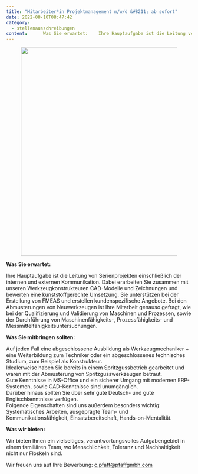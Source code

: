 ```yaml
---
title: "Mitarbeiter*in Projektmanagement m/w/d &#8211; ab sofort"
date: 2022-08-10T08:47:42
category:
  - stellenausschreibungen
content:      Was Sie erwartet:    Ihre Hauptaufgabe ist die Leitung von Serienprojekten einschließlich der internen und externen Kommunikation. Dabei erarbeiten Sie zusammen mit unseren Werkzeugkonstrukteuren CAD-Modelle und Zeichnungen und bewerten eine kunststoffgerechte Umsetzung. Sie unterstützen bei der Erstellung von FMEAS und erstellen kundenspezifische Angebote. Bei den Abmusterungen von Neuwerkzeugen ist Ihre Mitarbeit genauso gefragt, wie bei der Qualifizierung und Validierung von Maschinen und Prozessen, sowie der Durchführung von Maschinenfähigkeits-, Prozessfähigkeits- und Messmittelfähigkeitsuntersuchungen.    Was Sie mitbringen sollten:    Auf jeden Fall eine abgeschlossene Ausbildung als Werkzeugmechaniker + eine Weiterbildung zum Techniker oder ein abgeschlossenes technisches Studium, zum Beispiel als Konstrukteur.Idealerweise haben Sie bereits in einem Spritzgussbetrieb gearbeitet und waren mit der Abmusterung von Spritzgusswerkzeugen betraut.Gute Kenntnisse in MS-Office und ein sicherer Umgang mit modernen ERP-Systemen, sowie CAD-Kenntnisse sind unumgänglich.Darüber hinaus sollten Sie über sehr gute Deutsch- und gute Englischkenntnisse verfügen.Folgende Eigenschaften sind uns außerdem besonders wichtig: Systematisches Arbeiten, ausgeprägte Team- und Kommunikationsfähigkeit, Einsatzbereitschaft, Hands-on-Mentalität.    Was wir bieten:    Wir bieten Ihnen ein vielseitiges, verantwortungsvolles Aufgabengebiet in einem familiären Team, wo Menschlichkeit, Toleranz und Nachhaltigkeit nicht nur Floskeln sind.    Wir freuen uns auf Ihre Bewerbung: c.pfaff@pfaffgmbh.com 
---
```


<figure class="wp-block-image size-large"><img loading="lazy" width="1024" height="565" src="/stellenanzeige-waldkirch-projektmanagement-pfaff-gmbh-1024x565.jpg" alt="" class="wp-image-1110" srcset="/stellenanzeige-waldkirch-projektmanagement-pfaff-gmbh-1024x565.jpg 1024w, /stellenanzeige-waldkirch-projektmanagement-pfaff-gmbh-300x166.jpg 300w, /stellenanzeige-waldkirch-projektmanagement-pfaff-gmbh-768x424.jpg 768w, /stellenanzeige-waldkirch-projektmanagement-pfaff-gmbh.jpg 1063w" sizes="(max-width: 1024px) 100vw, 1024px" /></figure>



<p><strong>Was Sie erwartet:</strong></p>



<p>Ihre Hauptaufgabe ist die Leitung von Serienprojekten einschließlich der internen und externen Kommunikation. Dabei erarbeiten Sie zusammen mit unseren Werkzeugkonstrukteuren CAD-Modelle und Zeichnungen und bewerten eine kunststoffgerechte Umsetzung. Sie unterstützen bei der Erstellung von FMEAS und erstellen kundenspezifische Angebote. Bei den Abmusterungen von Neuwerkzeugen ist Ihre Mitarbeit genauso gefragt, wie bei der Qualifizierung und Validierung von Maschinen und Prozessen, sowie der Durchführung von Maschinenfähigkeits-, Prozessfähigkeits- und Messmittelfähigkeitsuntersuchungen.</p>



<p><strong>Was Sie mitbringen sollten:</strong></p>



<p>Auf jeden Fall eine abgeschlossene Ausbildung als Werkzeugmechaniker + eine Weiterbildung zum Techniker oder ein abgeschlossenes technisches Studium, zum Beispiel als Konstrukteur.<br>Idealerweise haben Sie bereits in einem Spritzgussbetrieb gearbeitet und waren mit der Abmusterung von Spritzgusswerkzeugen betraut.<br>Gute Kenntnisse in MS-Office und ein sicherer Umgang mit modernen ERP-Systemen, sowie CAD-Kenntnisse sind unumgänglich.<br>Darüber hinaus sollten Sie über sehr gute Deutsch- und gute Englischkenntnisse verfügen.<br>Folgende Eigenschaften sind uns außerdem besonders wichtig: Systematisches Arbeiten, ausgeprägte Team- und Kommunikationsfähigkeit, Einsatzbereitschaft, Hands-on-Mentalität.</p>



<p><strong>Was wir bieten:</strong></p>



<p>Wir bieten Ihnen ein vielseitiges, verantwortungsvolles Aufgabengebiet in einem familiären Team, wo Menschlichkeit, Toleranz und Nachhaltigkeit nicht nur Floskeln sind.</p>



<p>Wir freuen uns auf Ihre Bewerbung: <a href="mailto:c.pfaff@pfaffgmbh.com">c.pfaff@pfaffgmbh.com</a></p>
